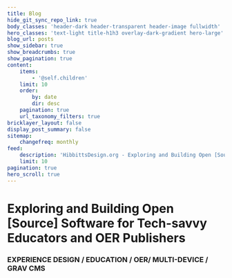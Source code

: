 ```yaml
---
title: Blog
hide_git_sync_repo_link: true
body_classes: 'header-dark header-transparent header-image fullwidth'
hero_classes: 'text-light title-h1h3 overlay-dark-gradient hero-large'
blog_url: posts
show_sidebar: true
show_breadcrumbs: true
show_pagination: true
content:
    items:
        - '@self.children'
    limit: 10
    order:
        by: date
        dir: desc
    pagination: true
    url_taxonomy_filters: true
bricklayer_layout: false
display_post_summary: false
sitemap:
    changefreq: monthly
feed:
    description: 'HibbittsDesign.org - Exploring and Building Open [Source] Software for OER and Learning Ecosystems'
    limit: 10
pagination: true
hero_scroll: true
---
```


# Exploring and Building Open [Source] Software for Tech-savvy Educators and OER Publishers
### EXPERIENCE DESIGN / EDUCATION / OER/ MULTI-DEVICE / GRAV CMS
